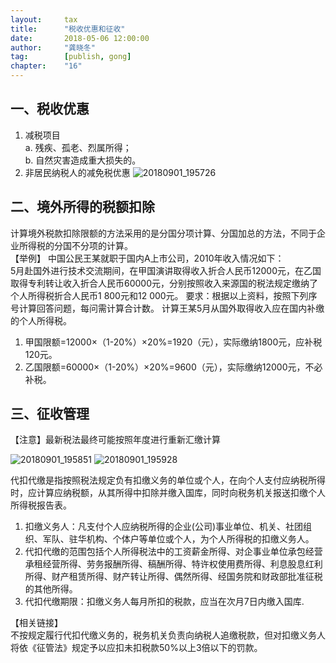 ```yaml
---                                                                        
layout:     tax                                            
title:      "税收优惠和征收"                                                                       
date:       2018-05-06 12:00:00                                                                           
author:     "龚晓冬"                                      
tag:		[publish, gong]                                
chapter:	"16"
---
```



## 一、税收优惠  

1. 减税项目  
	a. 残疾、孤老、烈属所得；   
	b. 自然灾害造成重大损失的。
2. 非居民纳税人的减免税优惠 ![20180901_195726](http://static.cocolian.cn/img/20180901_195726.png)

## 二、境外所得的税额扣除  

计算境外税款扣除限额的方法采用的是分国分项计算、分国加总的方法，不同于企业所得税的分国不分项的计算。  
【举例】
中国公民王某就职于国内A上市公司，2010年收入情况如下：   
5月赴国外进行技术交流期间，在甲国演讲取得收入折合人民币12000元，在乙国取得专利转让收入折合人民币60000元，分别按照收入来源国的税法规定缴纳了个人所得税折合人民币1 800元和12 000元。
要求：根据以上资料，按照下列序号计算回答问题，每问需计算合计数。 计算王某5月从国外取得收入应在国内补缴的个人所得税。  
1. 甲国限额=12000&#215;（1-20%）&#215;20%=1920（元），实际缴纳1800元，应补税120元。   
2. 乙国限额=60000&#215;（1-20%）&#215;20%=9600（元），实际缴纳12000元，不必补税。  

## 三、征收管理

【注意】最新税法最终可能按照年度进行重新汇缴计算

![20180901_195851](http://static.cocolian.cn/img/20180901_195851.png)
![20180901_195928](http://static.cocolian.cn/img/20180901_195928.png)

代扣代缴是指按照税法规定负有扣缴义务的单位或个人，在向个人支付应纳税所得时，应计算应纳税额，从其所得中扣除并缴入国库，同时向税务机关报送扣缴个人所得税报告表。    
1. 扣缴义务人：凡支付个人应纳税所得的企业(公司)事业单位、机关、社团组织、军队、驻华机构、个体户等单位或个人，为个人所得税的扣缴义务人。   
2. 代扣代缴的范围包括个人所得税法中的工资薪金所得、对企事业单位承包经营承租经营所得、劳务报酬所得、稿酬所得、特许权使用费所得、利息股息红利所得、财产租赁所得、财产转让所得、偶然所得、经国务院和财政部批准征税的其他所得。   
3. 代扣代缴期限：扣缴义务人每月所扣的税款，应当在次月7日内缴入国库.  

【相关链接】   
不按规定履行代扣代缴义务的，税务机关负责向纳税人追缴税款，但对扣缴义务人将依《征管法》规定予以应扣未扣税款50%以上3倍以下的罚款。

